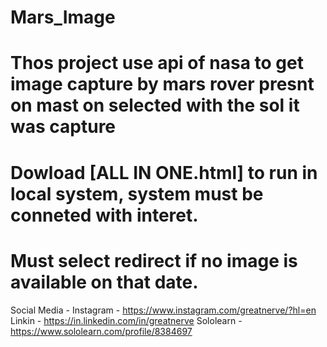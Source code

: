 # Mars_Image
# Thos project use api of nasa to get image capture by mars rover presnt on mast on selected with the sol it was capture
# Dowload [ALL IN ONE.html] to run in local system, system must be conneted with interet.
# Must select redirect if no image is available on that date.

Social Media - 
Instagram - https://www.instagram.com/greatnerve/?hl=en
Linkin - https://in.linkedin.com/in/greatnerve
Sololearn - https://www.sololearn.com/profile/8384697
